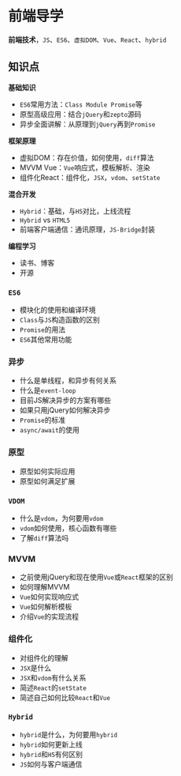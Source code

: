 # 前端导学 #

**前端技术**，`JS`、`ES6`、`虚拟DOM`、`Vue`、`React`、`hybrid`

## 知识点 ##

**基础知识**

- `ES6`常用方法：`Class Module Promise`等
- 原型高级应用：结合`jQuery`和`zepto`源码
- 异步全面讲解：从原理到`jQuery`再到`Promise`

**框架原理**

- 虚拟DOM：存在价值，如何使用，`diff`算法
- MVVM Vue：`Vue`响应式，模板解析、渲染
- 组件化React：组件化，`JSX`，`vdom`、`setState`

**混合开发**

- `Hybrid`：基础，与`H5`对比，上线流程
- `Hybrid` vs `HTML5`
- 前端客户端通信：通讯原理，`JS-Bridge`封装

**编程学习**

- 读书、博客
- 开源

### `ES6` ###

- 模块化的使用和编译环境
- `Class`与`JS`构造函数的区别
- `Promise`的用法
- `ES6`其他常用功能

### 异步 ###

- 什么是单线程，和异步有何关系
- 什么是`event-loop`
- 目前JS解决异步的方案有哪些
- 如果只用jQuery如何解决异步
- `Promise`的标准
- `async/await`的使用

### 原型 ###

- 原型如何实际应用
- 原型如何满足扩展

### `VDOM` ###

- 什么是`vdom`，为何要用`vdom`
- `vdom`如何使用，核心函数有哪些
- 了解`diff`算法吗

### MVVM ###

- 之前使用jQuery和现在使用`Vue`或`React`框架的区别
- 如何理解MVVM
- `Vue`如何实现响应式
- `Vue`如何解析模板
- 介绍`Vue`的实现流程

### 组件化 ###

- 对组件化的理解
- `JSX`是什么
- `JSX`和`vdom`有什么关系
- 简述`React`的`setState`
- 简述自己如何比较`React`和`Vue`

### `Hybrid` ###

- `hybrid`是什么，为何要用`hybrid`
- `hybrid`如何更新上线
- `hybrid`和`H5`有何区别
- `JS`如何与客户端通信



